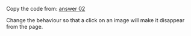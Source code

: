 <p>Copy the code from: <a href="https://github.com/JavascriptBootcamp/group4/blob/master/modules/03%20Front%20End%20Development/Assignments/02/answer02.html" target="_blank">answer 02</a></p>
<p>Change the behaviour so that a click on an image will make it disappear from the page.</p>